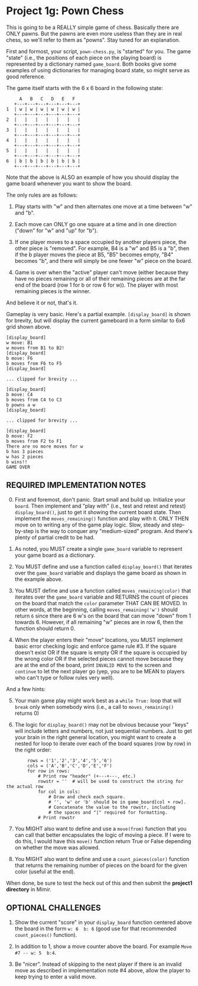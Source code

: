 # Project 1g: Pown Chess

This is going to be a REALLY simple game of chess. Basically there are ONLY pawns. But the pawns are even more useless than they are in real chess, so we'll refer to them as "powns". Stay tuned for an explanation.

First and formost, your script, `pown-chess.py`, is "started" for you. The game "state" (i.e., the positions of each piece on the playing board) is represented by a dictionary named `game_board`. Both books give some examples of using dictionaries for managing board state, so might serve as good reference.

The game itself starts with the 6 x 6 board in the following state:
```
     A   B   C   D   E   F  
   +---+---+---+---+---+---+
1  | w | w | w | w | w | w |
   +---+---+---+---+---+---+
2  |   |   |   |   |   |   |
   +---+---+---+---+---+---+
3  |   |   |   |   |   |   |
   +---+---+---+---+---+---+
4  |   |   |   |   |   |   |
   +---+---+---+---+---+---+
5  |   |   |   |   |   |   |
   +---+---+---+---+---+---+
6  | b | b | b | b | b | b |
   +---+---+---+---+---+---+
```
Note that the above is ALSO an example of how you should display the game board whenever you want to show the board.

The only rules are as follows:

1. Play starts with "w" and then alternates one move at a time between "w" and "b".

2. Each move can ONLY go one square at a time and in one direction ("down" for "w" and "up" for "b").

3. If one player moves to a space occupied by another players piece, the other piece is "removed". For example, B4 is a "w" and B5 is a "b", then if the b player moves the piece at B5, "B5" becomes empty, "B4" becomes "b", and there will simply be one fewer "w" piece on the board.

4. Game is over when the "active" player can't move (either because they have no pieces remaining or all of their remaining pieces are at the far end of the board (row 1 for b or row 6 for w)). The player with most remaining pieces is the winner.

And believe it or not, that's it.

Gameplay is very basic. Here's a partial example. `[display_board]` is shown for brevity, but will display the current gameboard in a form similar to 6x6 grid shown above.
```
[display_board]
w move: B1
w moves from B1 to B2!
[display_board]
b move: F6
b moves from F6 to F5
[display_board]

... clipped for brevity ...

[display_board]
b move: C4
b moves from C4 to C3
b powns a w
[display_board]

... clipped for brevity ...

[display_board]
b move: F2
b moves from F2 to F1
There are no more moves for w
b has 3 pieces
w has 2 pieces
b wins!!
GAME OVER
```

## REQUIRED IMPLEMENTATION NOTES 

0. First and foremost, don't panic. Start small and build up. Initialize your `board`. Then implement and "play with" (i.e., test and retest and retest) `display_board()`, just to get it showing the current board state. Then implement the `moves_remaining()` function and play with it. ONLY THEN move on to writing any of the game play logic. Slow, steady and step-by-step is the way to conquer any "medium-sized" program. And there's plenty of partial credit to be had.

1. As noted, you MUST create a single `game_board` variable to represent your game board as a dictionary.

2. You MUST define and use a function called `display_board()` that iterates over the `game_board` variable and displays the game board as shown in the example above.

3. You MUST define and use a function called `moves_remaining(color)` that iterates over the `game_board` variable and RETURNS the count of pieces on the board that match the `color` parameter THAT CAN BE MOVED. In other words, at the beginning, calling `moves_remaining('w')` should return `6` since there are 6 w's on the board that can move "down" from 1 towards 6. However, if all remaining "w" pieces are in row 6, then the function should return 0.

4. When the player enters their "move" locations, you MUST implement basic error checking logic and enforce game rule #3. If the square doesn't exist OR if the square is empty OR if the square is occupied by the wrong color OR if the selected pieces cannot move because they are at the end of the board, print `INVALID MOVE` to the screen and `continue` to let the next player go (yep, you are to be MEAN to players who can't type or follow rules very well).

And a few hints:

5. Your main game play might work best as a `while True:` loop that will `break` only when somebody wins (i.e., a call to `moves_remaining()` returns 0)

6. The logic for `display_board()` may not be obvious because your "keys" will include letters and numbers, not just sequential numbers. Just to get your brain in the right general location, you might want to create a nested for loop to iterate over each of the board squares (row by row) in the right order:
```
        rows = ('1','2','3','4','5','6')
        cols = ('A','B','C','D','E','F')
        for row in rows:
            # Print row "header" (+---+---, etc.)
            rowstr = ''  # will be used to construct the string for the actual row
            for col in cols:
                # Draw and check each square.
                # '', 'w' or 'b' should be in game_board[col + row].
                # Concatenate the value to the rowstr, including
                # the spaces and "|" required for formatting.
            # Print rowstr
```

7. You MIGHT also want to define and use a `move(from)` function that you can call that better encapsulates the logic of moving a piece. If I were to do this, I would have this `move()` function return True or False depending on whether the move was allowed.

8. You MIGHT also want to define and use a `count_pieces(color)` function that returns the remaining number of pieces on the board for the given color (useful at the end).

When done, be sure to test the heck out of this and then submit the __project1 directory__ in Mimir.

## OPTIONAL CHALLENGES 

1. Show the current "score" in your `display_board` function centered above the board in the form `w: 6  b: 6` (good use for that recommended `count_pieces()` function).

2. In addition to 1, show a move counter above the board. For example `Move #7 -- w: 5  b:4`.

3. Be "nicer". Instead of skipping to the next player if there is an invalid move as described in implementation note #4 above, allow the player to keep trying to enter a valid move.
